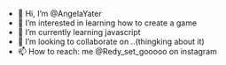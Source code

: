 - 👋 Hi, I’m @AngelaYater
- 👀 I’m interested in learning how to create a game
- 🌱 I’m currently learning javascript
- 💞️ I’m looking to collaborate on ..(thingking about it)
- 📫 How to reach: me @Redy_set_gooooo on instagram

<!---
AngelaYater/AngelaYater is a ✨ special ✨ repository because its `README.md` (this file) appears on your GitHub profile.
You can click the Preview link to take a look at your changes.
--->
